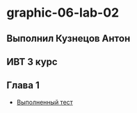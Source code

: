 # graphic-06-lab-02
## Выполнил Кузнецов Антон
## ИВТ 3 курс

## Глава 1
* [Выполненный тест](https://repl.it/@FourwFourw/LearningCpp-01?v=1) 
